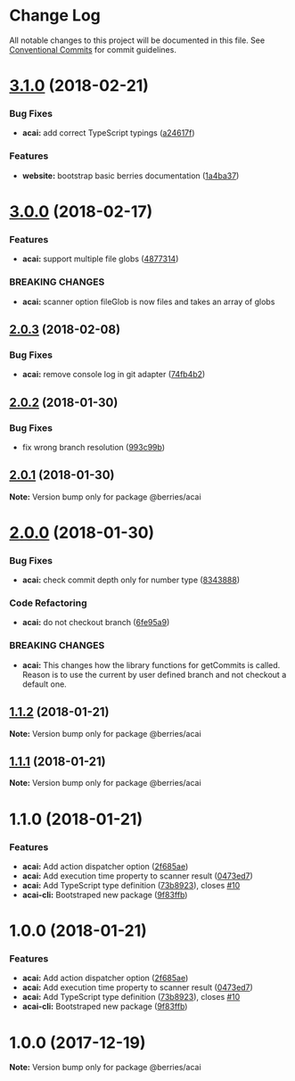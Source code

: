 # Change Log

All notable changes to this project will be documented in this file.
See [Conventional Commits](https://conventionalcommits.org) for commit guidelines.

<a name="3.1.0"></a>
# [3.1.0](https://github.com/MartinHelmut/berries/compare/@berries/acai@3.0.0...@berries/acai@3.1.0) (2018-02-21)


### Bug Fixes

* **acai:** add correct TypeScript typings ([a24617f](https://github.com/MartinHelmut/berries/commit/a24617f))


### Features

* **website:** bootstrap basic berries documentation ([1a4ba37](https://github.com/MartinHelmut/berries/commit/1a4ba37))




<a name="3.0.0"></a>
# [3.0.0](https://github.com/MartinHelmut/berries/compare/@berries/acai@2.0.3...@berries/acai@3.0.0) (2018-02-17)


### Features

* **acai:** support multiple file globs ([4877314](https://github.com/MartinHelmut/berries/commit/4877314))


### BREAKING CHANGES

* **acai:** scanner option fileGlob is now files and takes an array of globs




<a name="2.0.3"></a>
## [2.0.3](https://github.com/MartinHelmut/berries/compare/@berries/acai@2.0.2...@berries/acai@2.0.3) (2018-02-08)


### Bug Fixes

* **acai:** remove console log in git adapter ([74fb4b2](https://github.com/MartinHelmut/berries/commit/74fb4b2))




<a name="2.0.2"></a>
## [2.0.2](https://github.com/MartinHelmut/berries/compare/@berries/acai@2.0.1...@berries/acai@2.0.2) (2018-01-30)


### Bug Fixes

* fix wrong branch resolution ([993c99b](https://github.com/MartinHelmut/berries/commit/993c99b))




<a name="2.0.1"></a>
## [2.0.1](https://github.com/MartinHelmut/berries/compare/@berries/acai@2.0.0...@berries/acai@2.0.1) (2018-01-30)




**Note:** Version bump only for package @berries/acai

<a name="2.0.0"></a>
# [2.0.0](https://github.com/MartinHelmut/berries/compare/@berries/acai@1.1.2...@berries/acai@2.0.0) (2018-01-30)


### Bug Fixes

* **acai:** check commit depth only for number type ([8343888](https://github.com/MartinHelmut/berries/commit/8343888))


### Code Refactoring

* **acai:** do not checkout branch ([6fe95a9](https://github.com/MartinHelmut/berries/commit/6fe95a9))


### BREAKING CHANGES

* **acai:** This changes how the library functions for getCommits is called. Reason is to use the current by user defined branch and not checkout a default one.




<a name="1.1.2"></a>
## [1.1.2](https://github.com/MartinHelmut/berries/compare/@berries/acai@1.1.1...@berries/acai@1.1.2) (2018-01-21)




**Note:** Version bump only for package @berries/acai

<a name="1.1.1"></a>
## [1.1.1](https://github.com/MartinHelmut/berries/compare/@berries/acai@1.1.0...@berries/acai@1.1.1) (2018-01-21)




**Note:** Version bump only for package @berries/acai

<a name="1.1.0"></a>
# 1.1.0 (2018-01-21)


### Features

* **acai:** Add action dispatcher option ([2f685ae](https://github.com/MartinHelmut/berries/commit/2f685ae))
* **acai:** Add execution time property to scanner result ([0473ed7](https://github.com/MartinHelmut/berries/commit/0473ed7))
* **acai:** Add TypeScript type definition ([73b8923](https://github.com/MartinHelmut/berries/commit/73b8923)), closes [#10](https://github.com/MartinHelmut/berries/issues/10)
* **acai-cli:** Bootstraped new package ([9f83ffb](https://github.com/MartinHelmut/berries/commit/9f83ffb))




<a name="1.0.0"></a>
# 1.0.0 (2018-01-21)


### Features

* **acai:** Add action dispatcher option ([2f685ae](https://github.com/MartinHelmut/berries/commit/2f685ae))
* **acai:** Add execution time property to scanner result ([0473ed7](https://github.com/MartinHelmut/berries/commit/0473ed7))
* **acai:** Add TypeScript type definition ([73b8923](https://github.com/MartinHelmut/berries/commit/73b8923)), closes [#10](https://github.com/MartinHelmut/berries/issues/10)
* **acai-cli:** Bootstraped new package ([9f83ffb](https://github.com/MartinHelmut/berries/commit/9f83ffb))




<a name="1.0.0"></a>
# 1.0.0 (2017-12-19)




**Note:** Version bump only for package @berries/acai
